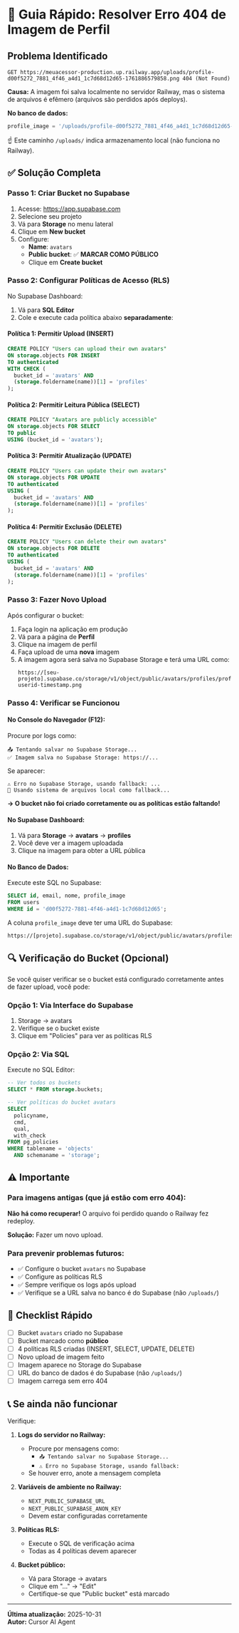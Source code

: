 # 🚨 Guia Rápido: Resolver Erro 404 de Imagem de Perfil

## Problema Identificado

```
GET https://meuacessor-production.up.railway.app/uploads/profile-d00f5272_7881_4f46_a4d1_1c7d68d12d65-1761886579858.png 404 (Not Found)
```

**Causa:** A imagem foi salva localmente no servidor Railway, mas o sistema de arquivos é efêmero (arquivos são perdidos após deploys).

**No banco de dados:**
```sql
profile_image = '/uploads/profile-d00f5272_7881_4f46_a4d1_1c7d68d12d65-1761886579858.png'
```

☝️ Este caminho `/uploads/` indica armazenamento local (não funciona no Railway).

## ✅ Solução Completa

### Passo 1: Criar Bucket no Supabase

1. Acesse: https://app.supabase.com
2. Selecione seu projeto
3. Vá para **Storage** no menu lateral
4. Clique em **New bucket**
5. Configure:
   - **Name**: `avatars`
   - **Public bucket**: ✅ **MARCAR COMO PÚBLICO**
   - Clique em **Create bucket**

### Passo 2: Configurar Políticas de Acesso (RLS)

No Supabase Dashboard:

1. Vá para **SQL Editor**
2. Cole e execute cada política abaixo **separadamente**:

#### Política 1: Permitir Upload (INSERT)
```sql
CREATE POLICY "Users can upload their own avatars"
ON storage.objects FOR INSERT
TO authenticated
WITH CHECK (
  bucket_id = 'avatars' AND
  (storage.foldername(name))[1] = 'profiles'
);
```

#### Política 2: Permitir Leitura Pública (SELECT)
```sql
CREATE POLICY "Avatars are publicly accessible"
ON storage.objects FOR SELECT
TO public
USING (bucket_id = 'avatars');
```

#### Política 3: Permitir Atualização (UPDATE)
```sql
CREATE POLICY "Users can update their own avatars"
ON storage.objects FOR UPDATE
TO authenticated
USING (
  bucket_id = 'avatars' AND
  (storage.foldername(name))[1] = 'profiles'
);
```

#### Política 4: Permitir Exclusão (DELETE)
```sql
CREATE POLICY "Users can delete their own avatars"
ON storage.objects FOR DELETE
TO authenticated
USING (
  bucket_id = 'avatars' AND
  (storage.foldername(name))[1] = 'profiles'
);
```

### Passo 3: Fazer Novo Upload

Após configurar o bucket:

1. Faça login na aplicação em produção
2. Vá para a página de **Perfil**
3. Clique na imagem de perfil
4. Faça upload de uma **nova** imagem
5. A imagem agora será salva no Supabase Storage e terá uma URL como:
   ```
   https://[seu-projeto].supabase.co/storage/v1/object/public/avatars/profiles/profile-userid-timestamp.png
   ```

### Passo 4: Verificar se Funcionou

#### No Console do Navegador (F12):
Procure por logs como:
```
📤 Tentando salvar no Supabase Storage...
✅ Imagem salva no Supabase Storage: https://...
```

Se aparecer:
```
⚠️ Erro no Supabase Storage, usando fallback: ...
📁 Usando sistema de arquivos local como fallback...
```
**→ O bucket não foi criado corretamente ou as políticas estão faltando!**

#### No Supabase Dashboard:
1. Vá para **Storage** → **avatars** → **profiles**
2. Você deve ver a imagem uploadada
3. Clique na imagem para obter a URL pública

#### No Banco de Dados:
Execute este SQL no Supabase:
```sql
SELECT id, email, nome, profile_image 
FROM users 
WHERE id = 'd00f5272-7881-4f46-a4d1-1c7d68d12d65';
```

A coluna `profile_image` deve ter uma URL do Supabase:
```
https://[projeto].supabase.co/storage/v1/object/public/avatars/profiles/profile-...png
```

## 🔍 Verificação do Bucket (Opcional)

Se você quiser verificar se o bucket está configurado corretamente antes de fazer upload, você pode:

### Opção 1: Via Interface do Supabase
1. Storage → avatars
2. Verifique se o bucket existe
3. Clique em "Policies" para ver as políticas RLS

### Opção 2: Via SQL
Execute no SQL Editor:
```sql
-- Ver todos os buckets
SELECT * FROM storage.buckets;

-- Ver políticas do bucket avatars
SELECT 
  policyname,
  cmd,
  qual,
  with_check
FROM pg_policies
WHERE tablename = 'objects' 
  AND schemaname = 'storage';
```

## ⚠️ Importante

### Para imagens antigas (que já estão com erro 404):
**Não há como recuperar!** O arquivo foi perdido quando o Railway fez redeploy.

**Solução:** Fazer um novo upload.

### Para prevenir problemas futuros:
- ✅ Configure o bucket `avatars` no Supabase
- ✅ Configure as políticas RLS
- ✅ Sempre verifique os logs após upload
- ✅ Verifique se a URL salva no banco é do Supabase (não `/uploads/`)

## 🎯 Checklist Rápido

- [ ] Bucket `avatars` criado no Supabase
- [ ] Bucket marcado como **público**
- [ ] 4 políticas RLS criadas (INSERT, SELECT, UPDATE, DELETE)
- [ ] Novo upload de imagem feito
- [ ] Imagem aparece no Storage do Supabase
- [ ] URL do banco de dados é do Supabase (não `/uploads/`)
- [ ] Imagem carrega sem erro 404

## 📞 Se ainda não funcionar

Verifique:

1. **Logs do servidor no Railway:**
   - Procure por mensagens como:
     - `📤 Tentando salvar no Supabase Storage...`
     - `⚠️ Erro no Supabase Storage, usando fallback:`
   - Se houver erro, anote a mensagem completa

2. **Variáveis de ambiente no Railway:**
   - `NEXT_PUBLIC_SUPABASE_URL`
   - `NEXT_PUBLIC_SUPABASE_ANON_KEY`
   - Devem estar configuradas corretamente

3. **Políticas RLS:**
   - Execute o SQL de verificação acima
   - Todas as 4 políticas devem aparecer

4. **Bucket público:**
   - Vá para Storage → avatars
   - Clique em "..." → "Edit"
   - Certifique-se que "Public bucket" está marcado

---

**Última atualização:** 2025-10-31  
**Autor:** Cursor AI Agent
